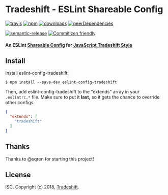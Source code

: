# Tradeshift - ESLint Shareable Config
[![travis][travis-image]][travis-url]
[![npm][npm-image]][npm-url]
[![downloads][downloads-image]][downloads-url]
[![peerDependencies][peerdeps-image]][peerdeps-url]

[![semantic-release][semantic-release-img]][semantic-release-url]
[![Commitizen friendly][commitizen-friendly-img]][commitizen-friendly-url]


[commitizen-friendly-img]:
https://img.shields.io/badge/commitizen-friendly-brightgreen.svg
[commitizen-friendly-url]:
http://commitizen.github.io/cz-cli/
[semantic-release-img]:
https://img.shields.io/badge/%20%20%F0%9F%93%A6%F0%9F%9A%80-semantic--release-e10079.svg
[semantic-release-url]:
https://github.com/semantic-release/semantic-release
[travis-image]: https://travis-ci.org/Tradeshift/eslint-config-tradeshift.svg?branch=master
[travis-url]: https://travis-ci.org/Tradeshift/eslint-config-tradeshift
[npm-image]: https://img.shields.io/npm/v/eslint-config-tradeshift.svg
[npm-url]: https://npmjs.org/package/eslint-config-tradeshift
[downloads-image]: https://img.shields.io/npm/dm/eslint-config-tradeshift.svg
[downloads-url]: https://npmjs.org/package/eslint-config-tradeshift
[peerdeps-url]: https://david-dm.org/Tradeshift/eslint-config-tradeshift?type=peer
[peerdeps-image]: https://david-dm.org/Tradeshift/eslint-config-tradeshift/peer-status.svg

#### An ESLint [Shareable Config](http://eslint.org/docs/developer-guide/shareable-configs) for [JavaScript Tradeshift Style](http://apps.tradeshift.com)

## Install

Install eslint-config-tradeshift:

```
$ npm install --save-dev eslint-config-tradeshift
```

Then, add eslint-config-tradeshift to the "extends" array in your `.eslintrc.*`
file. Make sure to put it **last,** so it gets the chance to override other
configs.

```json
{
  "extends": [
    "tradeshift"
  ]
}
```

## Thanks

Thanks to @sqren for starting this project!

## License

ISC. Copyright (c) 2018, [Tradeshift](https://github.com/Tradeshift).
